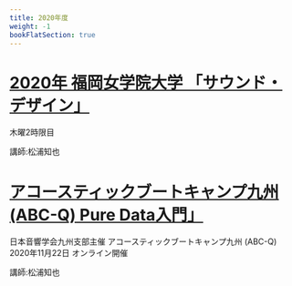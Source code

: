 ```yaml
---
title: 2020年度
weight: -1
bookFlatSection: true
---
```


# [2020年 福岡女学院大学 「サウンド・デザイン」](./fukujo-sounddesign)

木曜2時限目

講師:松浦知也

# [アコースティックブートキャンプ九州 (ABC-Q) Pure Data入門」](./ABC-Q)

日本音響学会九州支部主催  アコースティックブートキャンプ九州 (ABC-Q) 2020年11月22日 オンライン開催

講師:松浦知也


